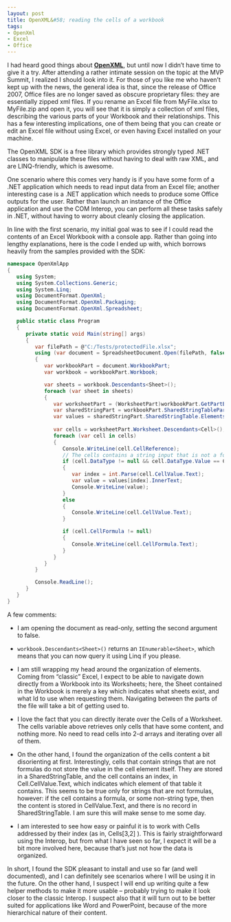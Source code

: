 ```yaml
---
layout: post
title: OpenXML&#58; reading the cells of a workbook
tags:
- OpenXml
- Excel
- Office
---
```


I had heard good things about [**OpenXML**](http://www.microsoft.com/downloads/en/details.aspx?FamilyId=C6E744E5-36E9-45F5-8D8C-331DF206E0D0&displaylang=en), but until now I didn’t have time to give it a try. After attending a rather intimate session on the topic at the MVP Summit, I realized I should look into it. For those of you like me who haven’t kept up with the news, the general idea is that, since the release of Office 2007, Office files are no longer saved as obscure proprietary files: they are essentially zipped xml files. If you rename an Excel file from MyFile.xlsx to MyFile.zip and open it, you will see that it is simply a collection of xml files, describing the various parts of your Workbook and their relationships. This has a few interesting implications, one of them being that you can create or edit an Excel file without using Excel, or even having Excel installed on your machine.  

The OpenXML SDK is a free library which provides strongly typed .NET classes to manipulate these files without having to deal with raw XML, and are LINQ-friendly, which is awesome.  

One scenario where this comes very handy is if you have some form of a .NET application which needs to read input data from an Excel file; another interesting case is a .NET application which needs to produce some Office outputs for the user. Rather than launch an instance of the Office application and use the COM Interop, you can perform all these tasks safely in .NET, without having to worry about cleanly closing the application.  

In line with the first scenario, my initial goal was to see if I could read the contents of an Excel Workbook with a console app. Rather than going into lengthy explanations, here is the code I ended up with, which borrows heavily from the samples provided with the SDK:  

``` csharp
namespace OpenXmlApp
{
   using System;
   using System.Collections.Generic;
   using System.Linq;
   using DocumentFormat.OpenXml;
   using DocumentFormat.OpenXml.Packaging;
   using DocumentFormat.OpenXml.Spreadsheet;

   public static class Program
   {
      private static void Main(string[] args)
      {
         var filePath = @"C:/Tests/protectedFile.xlsx";
         using (var document = SpreadsheetDocument.Open(filePath, false))
         {
            var workbookPart = document.WorkbookPart;
            var workbook = workbookPart.Workbook;

            var sheets = workbook.Descendants<Sheet>();
            foreach (var sheet in sheets)
            {
               var worksheetPart = (WorksheetPart)workbookPart.GetPartById(sheet.Id);
               var sharedStringPart = workbookPart.SharedStringTablePart;
               var values = sharedStringPart.SharedStringTable.Elements<SharedStringItem>().ToArray();
               
               var cells = worksheetPart.Worksheet.Descendants<Cell>();
               foreach (var cell in cells)
               {
                  Console.WriteLine(cell.CellReference);
                  // The cells contains a string input that is not a formula
                  if (cell.DataType != null && cell.DataType.Value == CellValues.SharedString)
                  {
                     var index = int.Parse(cell.CellValue.Text);
                     var value = values[index].InnerText;
                     Console.WriteLine(value);
                  }
                  else
                  {
                     Console.WriteLine(cell.CellValue.Text);
                  }

                  if (cell.CellFormula != null)
                  {
                     Console.WriteLine(cell.CellFormula.Text);                    
                  }
               }
            }
         }

         Console.ReadLine();
      }
   }
}
``` 

A few comments:

* I am opening the document as read-only, setting the second argument to false.

* `workbook.Descendants<Sheet>()` returns an `IEnumerable<Sheet>`, which means that you can now query it using Linq if you please.

* I am still wrapping my head around the organization of elements. Coming from “classic” Excel, I expect to be able to navigate down directly from a Workbook into its Worksheets; here, the Sheet contained in the Workbook is merely a key which indicates what sheets exist, and what Id to use when requesting them. Navigating between the parts of the file will take a bit of getting used to.

* I love the fact that you can directly iterate over the Cells of a Worksheet. The cells variable above retrieves only cells that have some content, and nothing more. No need to read cells into 2-d arrays and iterating over all of them. 

* On the other hand, I found the organization of the cells content a bit disorienting at first. Interestingly, cells that contain strings that are not formulas do not store the value in the cell element itself. They are stored in a SharedStringTable, and the cell contains an index, in Cell.CellValue.Text, which indicates which element of that table it contains. This seems to be true only for strings that are not formulas, however: if the cell contains a formula, or some non-string type, then the content is stored in CellValue.Text, and there is no record in SharedStringTable. I am sure this will make sense to me some day.

* I am interested to see how easy or painful it is to work with Cells addressed by their index (as in, Cells[3,2] ). This is fairly straightforward using the Interop, but from what I have seen so far, I expect it will be a bit more involved here, because that’s just not how the data is organized.

In short, I found the SDK pleasant to install and use so far (and well documented), and I can definitely see scenarios where I will be using it in the future. On the other hand, I suspect I will end up writing quite a few helper methods to make it more usable – probably trying to make it look closer to the classic Interop. I suspect also that it will turn out to be better suited for applications like Word and PowerPoint, because of the more hierarchical nature of their content.
